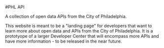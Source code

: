 #PHL API

A collection of open data APIs from the City of Philadelphia.

This website is meant to be a "landing page" for developers that want to learn more about open data and APIs from the City of Philadelphia. It is a prototyope of a larger Developer Center that will encompass more APIs and have more information - to be released in the near future.
